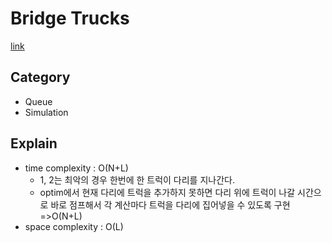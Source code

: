 # Bridge Trucks
[link](https://school.programmers.co.kr/learn/courses/30/lessons/42583)

## Category
- Queue
- Simulation
## Explain
- time complexity : O(N+L)
    - 1, 2는 최악의 경우 한번에 한 트럭이 다리를 지나간다.
    - optim에서 현재 다리에 트럭을 추가하지 못하면 다리 위에 트럭이 나갈 시간으로 바로 점프해서 각 계산마다 트럭을 다리에 집어넣을 수 있도록 구현=>O(N+L)
- space complexity : O(L)